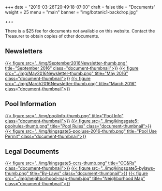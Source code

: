 +++
date = "2016-03-26T20:49:18-07:00"
draft = false
title = "Documents"
weight = 25
menu = "main"
banner = "img/botanic1-backdrop.jpg"

+++


<div class="alert alert-warning" role="alert">
There is a $25 fee for documents not available on this website. Contact the Treasurer to obtain copies of other documents.
</div>

## Newsletters

[{{< figure src="../img/September2016Newsletter-thumb.png" title="September 2016" class="document-thumbnail">}}](../pdf/September2016Newsletter.pdf)
[{{< figure src="../img/May2016Newsletter-thumb.png" title="May 2016" class="document-thumbnail">}}](../pdf/May2016Newsletter.pdf)
[{{< figure src="../img/March2016Newsletter-thumb.png" title="March 2016" class="document-thumbnail">}}](../pdf/March2016Newsletter.pdf)

## Pool Information

[{{< figure src="../img/poolinfo-thumb.png" title="Pool Info" class="document-thumbnail">}}](../pdf/poolinfo.pdf)
[{{< figure src="../img/kingsgate5-poolrules-thumb.png" title="Pool Rules" class="document-thumbnail">}}](../pdf/kingsgate5-poolrules.pdf)
[{{< figure src="../img/kingsgate5-pooluse-2016-thumb.png" title="Pool Use Permit" class="document-thumbnail">}}](../pdf/kingsgate5-pooluse-2016.pdf)

## Legal Documents

[{{< figure src="../img/kingsgate5-ccrs-thumb.png" title="CC&Rs" class="document-thumbnail">}}](../pdf/kingsgate5-ccrs.pdf)
[{{< figure src="../img/kingsgate5-bylaws-thumb.png" title="By-Laws" class="document-thumbnail">}}](../pdf/kingsgate5-bylaws.pdf)
[{{< figure src="../img/neighborhood-map-thumb.jpg" title="Neighborhood Map" class="document-thumbnail">}}](../img/neighborhood-map.jpg)

